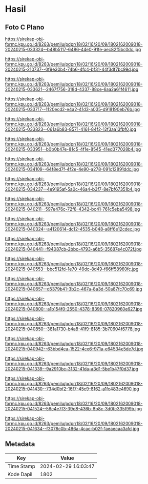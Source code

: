 # Hasil

## Foto C Plano

https://sirekap-obj-formc.kpu.go.id/8263/pemilu/pdpr/18/02/16/20/09/1802162009018-20240215-033324--b48b5117-6486-44e0-91fe-aec82f5bc0dc.jpg

https://sirekap-obj-formc.kpu.go.id/8263/pemilu/pdpr/18/02/16/20/09/1802162009018-20240215-210737--0f9e30b4-74b6-4fc4-bf31-44f3df7bc99d.jpg

https://sirekap-obj-formc.kpu.go.id/8263/pemilu/pdpr/18/02/16/20/09/1802162009018-20240215-033621--2467f756-318d-4337-88ce-6aa2a61f4611.jpg

https://sirekap-obj-formc.kpu.go.id/8263/pemilu/pdpr/18/02/16/20/09/1802162009018-20240215-033717--1120ecd2-e4a2-41d3-a035-d918190eb76b.jpg

https://sirekap-obj-formc.kpu.go.id/8263/pemilu/pdpr/18/02/16/20/09/1802162009018-20240215-033823--061a6b83-8571-4161-84f2-12f3aa13fbf0.jpg

https://sirekap-obj-formc.kpu.go.id/8263/pemilu/pdpr/18/02/16/20/09/1802162009018-20240215-033951--b0b0b47e-81c5-4f1e-8545-41ed377028b4.jpg

https://sirekap-obj-formc.kpu.go.id/8263/pemilu/pdpr/18/02/16/20/09/1802162009018-20240215-034109--64f8ed7f-4f2e-4e90-a278-091c12891ddc.jpg

https://sirekap-obj-formc.kpu.go.id/8263/pemilu/pdpr/18/02/16/20/09/1802162009018-20240215-034237--4e9195af-5a0c-46a4-b3f7-8e7bf67351b4.jpg

https://sirekap-obj-formc.kpu.go.id/8263/pemilu/pdpr/18/02/16/20/09/1802162009018-20240215-040211--597e476c-72f8-4342-bc41-761c5eba5498.jpg

https://sirekap-obj-formc.kpu.go.id/8263/pemilu/pdpr/18/02/16/20/09/1802162009018-20240215-040324--a4120614-dc12-4535-b048-a8ff6e12cdec.jpg

https://sirekap-obj-formc.kpu.go.id/8263/pemilu/pdpr/18/02/16/20/09/1802162009018-20240215-040441--f94087cb-2bbc-4793-a6b5-35687e4c072f.jpg

https://sirekap-obj-formc.kpu.go.id/8263/pemilu/pdpr/18/02/16/20/09/1802162009018-20240215-040553--bbc512fd-1e70-49dc-8d49-f66ff58960fc.jpg

https://sirekap-obj-formc.kpu.go.id/8263/pemilu/pdpr/18/02/16/20/09/1802162009018-20240215-040657--d5379b41-3b2c-467a-8a3d-50a87fc70c69.jpg

https://sirekap-obj-formc.kpu.go.id/8263/pemilu/pdpr/18/02/16/20/09/1802162009018-20240215-040800--a1b154f0-2550-4378-8396-07820960e627.jpg

https://sirekap-obj-formc.kpu.go.id/8263/pemilu/pdpr/18/02/16/20/09/1802162009018-20240215-040850--381a1730-b4a8-41f9-8185-3b70604f6778.jpg

https://sirekap-obj-formc.kpu.go.id/8263/pemilu/pdpr/18/02/16/20/09/1802162009018-20240215-040942--63bbd4ea-1522-4ce6-971a-e64534e5de7d.jpg

https://sirekap-obj-formc.kpu.go.id/8263/pemilu/pdpr/18/02/16/20/09/1802162009018-20240215-041339--9a2910bc-3132-41da-a3d1-5be1b47f0d37.jpg

https://sirekap-obj-formc.kpu.go.id/8263/pemilu/pdpr/18/02/16/20/09/1802162009018-20240215-041430--734d0bf2-16f7-45c9-8162-a1fc483e4690.jpg

https://sirekap-obj-formc.kpu.go.id/8263/pemilu/pdpr/18/02/16/20/09/1802162009018-20240215-041524--56c4e7f3-39d8-436b-8b8c-3d0fc335f99b.jpg

https://sirekap-obj-formc.kpu.go.id/8263/pemilu/pdpr/18/02/16/20/09/1802162009018-20240215-041634--f3078c0b-486a-4cac-b02f-1aeaecaa3afd.jpg


## Metadata

| Key        | Value               |
| ---------- | ------------------- |
| Time Stamp | 2024-02-29 16:03:47 |
| Kode Dapil | 1802                |



